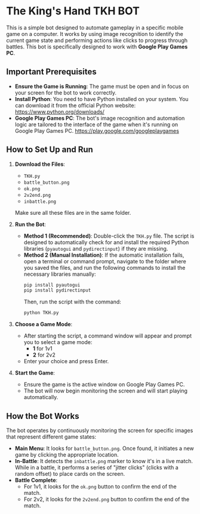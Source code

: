 # The King's Hand TKH BOT

This is a simple bot designed to automate gameplay in a specific mobile game on a computer. It works by using image recognition to identify the current game state and performing actions like clicks to progress through battles. This bot is specifically designed to work with **Google Play Games PC**.

## Important Prerequisites

* **Ensure the Game is Running**: The game must be open and in focus on your screen for the bot to work correctly.
* **Install Python**: You need to have Python installed on your system. You can download it from the official Python website: https://www.python.org/downloads/
* **Google Play Games PC**: The bot's image recognition and automation logic are tailored to the interface of the game when it's running on Google Play Games PC. https://play.google.com/googleplaygames

## How to Set Up and Run

1.  **Download the Files**:
    * `TKH.py`
    * `battle_button.png`
    * `ok.png`
    * `2v2end.png`
    * `inbattle.png`

    Make sure all these files are in the same folder.

2.  **Run the Bot**:
    * **Method 1 (Recommended)**: Double-click the `TKH.py` file. The script is designed to automatically check for and install the required Python libraries (`pyautogui` and `pydirectinput`) if they are missing.
    * **Method 2 (Manual Installation)**: If the automatic installation fails, open a terminal or command prompt, navigate to the folder where you saved the files, and run the following commands to install the necessary libraries manually:
        ```bash
        pip install pyautogui
        pip install pydirectinput
        ```
        Then, run the script with the command:
        ```bash
        python TKH.py
        ```

3.  **Choose a Game Mode**:
    * After starting the script, a command window will appear and prompt you to select a game mode:
        * **1** for 1v1
        * **2** for 2v2
    * Enter your choice and press Enter.

4.  **Start the Game**:
    * Ensure the game is the active window on Google Play Games PC.
    * The bot will now begin monitoring the screen and will start playing automatically.

## How the Bot Works

The bot operates by continuously monitoring the screen for specific images that represent different game states:

* **Main Menu**: It looks for `battle_button.png`. Once found, it initiates a new game by clicking the appropriate location.
* **In-Battle**: It detects the `inbattle.png` marker to know it's in a live match. While in a battle, it performs a series of "jitter clicks" (clicks with a random offset) to place cards on the screen.
* **Battle Complete**:
    * For 1v1, it looks for the `ok.png` button to confirm the end of the match.
    * For 2v2, it looks for the `2v2end.png` button to confirm the end of the match.

